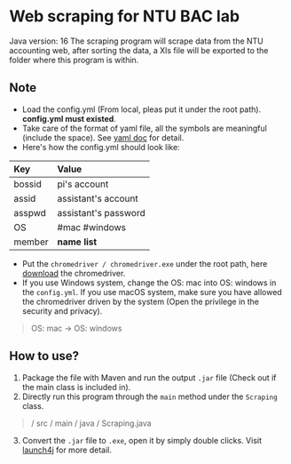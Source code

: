 Web scraping for NTU BAC lab
===
Java version: 16
The scraping program will scrape data from the NTU accounting web, after sorting the data, a Xls file will be exported to the folder where this program is within.

Note
---
* Load the config.yml (From local, pleas put it under the root path). <b>config.yml must existed</b>.
* Take care of the format of yaml file, all the symbols are meaningful (include the space). See [yaml doc](https://www.cloudbees.com/blog/yaml-tutorial-everything-you-need-get-started) for detail.
* Here's how the config.yml should look like:
  
| Key    | Value                |
|:-------|:---------------------|
| bossid | pi's account         |
| assid  | assistant's account  |
| asspwd | assistant's password |
| OS     | #mac  #windows       |
| member | **name list**        |
  
* Put the `chromedriver / chromedriver.exe` under the root path, here [download](https://chromedriver.chromium.org/) the chromedriver.
* If you use Windows system, change the OS: mac into OS: windows in the `config.yml`. If you use macOS system, make sure you have allowed the chromedriver driven by the system (Open the privilege in the security and privacy).
 
> OS: mac  ->  OS: windows 

How to use?
---
1. Package the file with Maven and run the output `.jar` file (Check out if the main class is included in).
2. Directly run this program through the `main` method under the `Scraping` class.  
> / src / main / java / Scraping.java  
3. Convert the `.jar` file to `.exe`, open it by simply double clicks. Visit [launch4j](http://launch4j.sourceforge.net/) for more detail.

